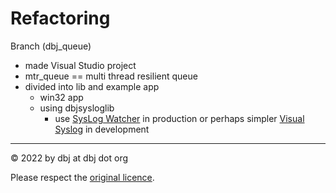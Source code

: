 
# Refactoring 

Branch (dbj_queue)

- made Visual Studio project
- mtr_queue == multi thread resilient queue
- divided into lib and example app
   - win32 app
   - using dbjsysloglib
      - use [SysLog Watcher](https://ezfive.com) in production or perhaps simpler [Visual Syslog](http://maxbelkov.github.io/visualsyslog/) in development

---
&copy; 2022 by dbj at dbj dot org

Please respect the [original licence](LICENSE).